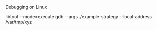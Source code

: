 Debugging on Linux

libtool --mode=execute gdb --args ./example-strategy --local-address /var/tmp/xyz

